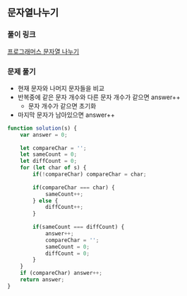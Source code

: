 ## 문자열나누기

### 풀이 링크

[프로그래머스 문자열 나누기](https://school.programmers.co.kr/learn/courses/30/lessons/140108)

### 문제 풀기

- 현재 문자와 나머지 문자들을 비교
- 반복중에 같은 문자 개수와 다른 문자 개수가 같으면 answer++
  - 문자 개수가 같으면 초기화
- 마지막 문자가 남아있으면 answer++

```javascript
function solution(s) {
    var answer = 0;
    
    let compareChar = '';
    let sameCount = 0;
    let diffCount = 0;
    for (let char of s) {
        if(!compareChar) compareChar = char;
        
        if(compareChar === char) {
            sameCount++;
        } else {
            diffCount++;
        }
        
        if(sameCount === diffCount) {
            answer++;
            compareChar = '';
            sameCount = 0;
            diffCount = 0;
        }
    }
    if (compareChar) answer++;
    return answer;
}
```
